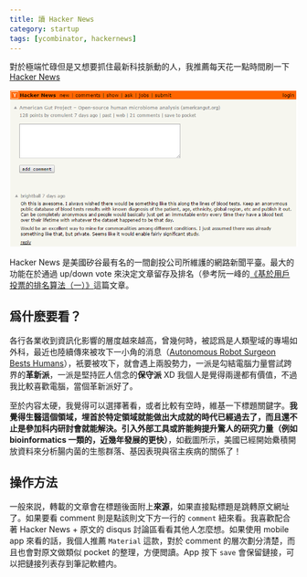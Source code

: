 ```yaml
---
title: 讀 Hacker News
category: startup
tags: [ycombinator, hackernews]
---
```

對於極端忙碌但是又想要抓住最新科技脈動的人，我推薦每天花一點時間刷一下 [Hacker News](https://news.ycombinator.com/)

![Hacker News Screenshot](/assets/hackernews.png)

Hacker News 是美國矽谷最有名的一間創投公司所維護的網路新聞平臺。最大的功能在於通過 up/down vote 來決定文章留存及排名（參考阮一峰的[《基於用戶投票的排名算法（一）》](http://www.ruanyifeng.com/blog/2012/02/ranking_algorithm_hacker_news.html)這篇文章。

## 爲什麽要看？

各行各業收到資訊化影響的層度越來越高，曾幾何時，被認爲是人類聖域的專場如外科，最近也陸續傳來被攻下一小角的消息（[Autonomous Robot Surgeon Bests Humans](https://news.ycombinator.com/item?id=11656738)），衹要被攻下，就會遇上兩股勢力，一派是勾結電腦力量嘗試跨界的**革新派**，一派是堅持匠人信念的**保守派** XD 我個人是覺得兩邊都有價值，不過我比較喜歡電腦，當個革新派好了。

至於内容太硬，我覺得可以選擇著看，或者比較有空時，維基一下標題關鍵字。**我覺得生醫這個領域，埋首於特定領域就能做出大成就的時代已經過去了，而且還不止是參加科内研討會就能解決。引入外部工具或許能夠提升驚人的研究力量（例如 bioinformatics 一類的，近幾年發展的更快）**，如截圖所示，美國已經開始纍積開放資料來分析腸内菌的生態群落、基因表現與宿主疾病的關係了！

## 操作方法
一般來説，轉載的文章會在標題後面附上**來源**，如果直接點標題是跳轉原文網址了。如果要看 comment 則是點該則文下方一行的 ``comment`` 紐來看。我喜歡配合著 Hacker News + 原文的 disqus 討論區看看其他人怎麼想。如果使用 mobile app 來看的話，我個人推薦 ``Material`` 這款，對於 comment 的層次劃分清楚，而且也會對原文做類似 pocket 的整理，方便閲讀。App 按下 ``save`` 會保留鏈接，可以把鏈接列表存到筆記軟體内。